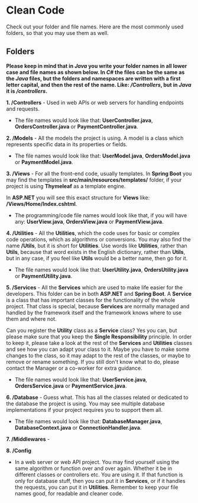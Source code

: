 # Clean Code

Check out your folder and file names. Here are the most commonly used folders, so that you may use them as well.

## Folders

**Please keep in mind that in *Java* you write your folder names in all lower case and file names as shown below. In *C#* the files can be the same as the *Java* files, but the folders and namespaces are written with a first letter capital, and then the rest of the name. Like: */Controllers*, but in *Java* it is */controllers*.**

**1. /Controllers** - Used in web APIs or web servers for handling endpoints and requests.

- The file names would look like that: **UserController.java**, **OrdersController.java** or **PaymentController.java**.

**2. /Models** - All the models the project is using. A model is a class which represents specific data in its properties or fields.

- The file names would look like that: **UserModel.java**, **OrdersModel.java** or **PaymentModel.java**.

**3. /Views** - For all the front-end code, usually templates. In **Spring Boot** you may find the templates in **src/main/resources/templates/** folder, if your project is using **Thymeleaf** as a template engine.

In **ASP.NET** you will see this exact structure for **Views** like: **/Views/Home/Index.cshtml**.

- The programming/code file names would look like that, if you will have any: **UserView.java**, **OrdersView.java** or **PaymentView.java**.

**4. /Utilities** - All the **Utilities**, which the code uses for basic or complex code operations, which as algorithms or conversions. You may also find the name **/Utils**, but it is short for **Utilities**. Use words like **Utilities**, rather than **Utils**, because that word exists in the English dictionary, rather than **Utils**, but in any case, if you feel like **Utils** would be a better name, then go for it.

- The file names would look like that: **UserUtility.java**, **OrdersUtility.java** or **PaymentUtility.java**.

**5. /Services** - All the **Services** which are used to make life easier for the developers. This folder can be in both **ASP.NET** and **Spring Boot**. A **Service** is a class that has important classes for the functionality of the whole project. That class is special, because **Services** are normally managed and handled by the framework itself and the framework knows where to use them and where not.

Can you register the **Utility** class as a **Service** class? Yes you can, but please make sure that you keep the **Single Responsibility** principle. In order to keep it, please take a look at the rest of the **Services** and **Utilities** classes and see how you can adapt your class to it. Maybe you have to make some changes to the class, so it may adapt to the rest of the classes, or maybe to remove or rename something. If you still don't know what to do, please contact the Manager or a co-worker for extra guidance.

- The file names would look like that: **UserService.java**, **OrdersService.java** or **PaymentService.java**.

**6. /Database** - Guess what. This has all the classes related or dedicated to the database the project is using. You may see multiple database implementations if your project requires you to support them all.

- The file names would look like that: **DatabaseManager.java**, **DatabaseContext.java** or **ConnectionHandler.java**.

**7. /Middlewares** - 

**8. /Config**

- In a web server or web API project. You may find yourself using the same algorithm or function over and over again. Whether it be in different classes or controllers etc. You are using it. If that function is only for database stuff, then you can put it in **Services**, or if it handles the requests, you can put it in **Utilities**. Remember to keep your file names good, for readable and cleaner code.